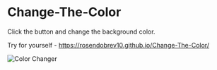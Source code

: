 # Change-The-Color

Click the button and change the background color.

Try for yourself - https://rosendobrev10.github.io/Change-The-Color/

![Color Changer](https://user-images.githubusercontent.com/104829819/200541460-12c947af-f25e-42df-aa19-2cbfdba7803d.png)
